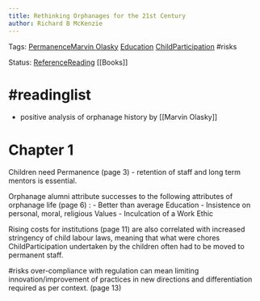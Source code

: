 ```yaml
---
title: Rethinking Orphanages for the 21st Century
author: Richard B McKenzie
---
```

Tags: [Permanence](Permanence)[Marvin Olasky](Marvin%20Olasky) [Education](Education) [ChildParticipation](ChildParticipation) #risks 

Status: [ReferenceReading](ReferenceReading) [[Books]]
# #readinglist 
- positive analysis of orphanage history by [[Marvin Olasky]]

# Chapter 1

Children need Permanence (page 3) - retention of staff and long term mentors is essential. 


Orphanage alumni attribute successes to the following attributes of orphanage life (page 6) : 
	- Better than average Education
	- Insistence on personal, moral, religious Values
	- Inculcation of a Work Ethic

Rising costs for institutions (page 11) are also correlated with increased stringency of child labour laws, meaning that what were chores ChildParticipation undertaken by the children often had to be moved to permanent staff. 

#risks over-compliance with regulation can mean limiting innovation/improvement of practices in new directions and differentiation required as per context. (page 13)



